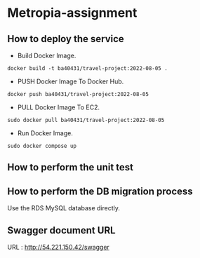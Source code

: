 # Metropia-assignment

## How to deploy the service

- Build Docker Image.

```
docker build -t ba40431/travel-project:2022-08-05 .
```

- PUSH Docker Image To Docker Hub.

```
docker push ba40431/travel-project:2022-08-05
```

- PULL Docker Image To EC2.

```
sudo docker pull ba40431/travel-project:2022-08-05
```

- Run Docker Image.

```
sudo docker compose up
```

## How to perform the unit test


## How to perform the DB migration process

Use the RDS MySQL database directly.

## Swagger document URL

URL : http://54.221.150.42/swagger